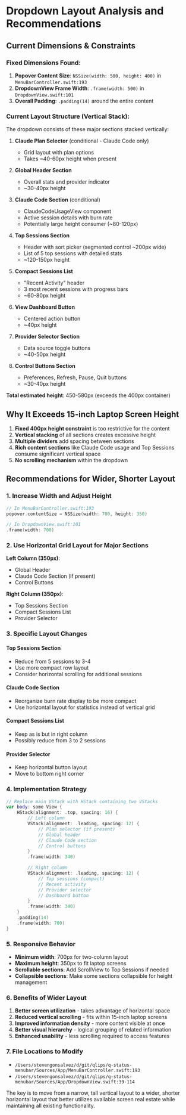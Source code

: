 # Dropdown Layout Analysis and Recommendations

## Current Dimensions & Constraints

### Fixed Dimensions Found:
1. **Popover Content Size**: `NSSize(width: 500, height: 400)` in `MenuBarController.swift:193`
2. **DropdownView Frame Width**: `.frame(width: 500)` in `DropdownView.swift:101`
3. **Overall Padding**: `.padding(14)` around the entire content

### Current Layout Structure (Vertical Stack):

The dropdown consists of these major sections stacked vertically:

1. **Claude Plan Selector** (conditional - Claude Code only)
   - Grid layout with plan options
   - Takes ~40-60px height when present

2. **Global Header Section**
   - Overall stats and provider indicator
   - ~30-40px height

3. **Claude Code Section** (conditional)
   - ClaudeCodeUsageView component
   - Active session details with burn rate
   - Potentially large height consumer (~80-120px)

4. **Top Sessions Section**
   - Header with sort picker (segmented control ~200px wide)
   - List of 5 top sessions with detailed stats
   - ~120-150px height

5. **Compact Sessions List**
   - "Recent Activity" header
   - 3 most recent sessions with progress bars
   - ~60-80px height

6. **View Dashboard Button**
   - Centered action button
   - ~40px height

7. **Provider Selector Section**
   - Data source toggle buttons
   - ~40-50px height

8. **Control Buttons Section**
   - Preferences, Refresh, Pause, Quit buttons
   - ~30-40px height

**Total estimated height**: 450-580px (exceeds the 400px container)

## Why It Exceeds 15-inch Laptop Screen Height

1. **Fixed 400px height constraint** is too restrictive for the content
2. **Vertical stacking** of all sections creates excessive height
3. **Multiple dividers** add spacing between sections
4. **Rich content sections** like Claude Code usage and Top Sessions consume significant vertical space
5. **No scrolling mechanism** within the dropdown

## Recommendations for Wider, Shorter Layout

### 1. Increase Width and Adjust Height
```swift
// In MenuBarController.swift:193
popover.contentSize = NSSize(width: 700, height: 350)

// In DropdownView.swift:101
.frame(width: 700)
```

### 2. Use Horizontal Grid Layout for Major Sections

**Left Column (350px)**:
- Global Header
- Claude Code Section (if present)
- Control Buttons

**Right Column (350px)**:
- Top Sessions Section
- Compact Sessions List
- Provider Selector

### 3. Specific Layout Changes

#### Top Sessions Section
- Reduce from 5 sessions to 3-4
- Use more compact row layout
- Consider horizontal scrolling for additional sessions

#### Claude Code Section
- Reorganize burn rate display to be more compact
- Use horizontal layout for statistics instead of vertical grid

#### Compact Sessions List
- Keep as is but in right column
- Possibly reduce from 3 to 2 sessions

#### Provider Selector
- Keep horizontal button layout
- Move to bottom right corner

### 4. Implementation Strategy

```swift
// Replace main VStack with HStack containing two VStacks
var body: some View {
    HStack(alignment: .top, spacing: 16) {
        // Left column
        VStack(alignment: .leading, spacing: 12) {
            // Plan selector (if present)
            // Global header
            // Claude Code section
            // Control buttons
        }
        .frame(width: 340)

        // Right column
        VStack(alignment: .leading, spacing: 12) {
            // Top sessions (compact)
            // Recent activity
            // Provider selector
            // Dashboard button
        }
        .frame(width: 340)
    }
    .padding(14)
    .frame(width: 700)
}
```

### 5. Responsive Behavior

- **Minimum width**: 700px for two-column layout
- **Maximum height**: 350px to fit laptop screens
- **Scrollable sections**: Add ScrollView to Top Sessions if needed
- **Collapsible sections**: Make some sections collapsible for height management

### 6. Benefits of Wider Layout

1. **Better screen utilization** - takes advantage of horizontal space
2. **Reduced vertical scrolling** - fits within 15-inch laptop screens
3. **Improved information density** - more content visible at once
4. **Better visual hierarchy** - logical grouping of related information
5. **Enhanced usability** - less scrolling required to access features

### 7. File Locations to Modify

- `/Users/stevengonsalvez/d/git/qlips/q-status-menubar/Sources/App/MenuBarController.swift:193`
- `/Users/stevengonsalvez/d/git/qlips/q-status-menubar/Sources/App/DropdownView.swift:39-114`

The key is to move from a narrow, tall vertical layout to a wider, shorter horizontal layout that better utilizes available screen real estate while maintaining all existing functionality.